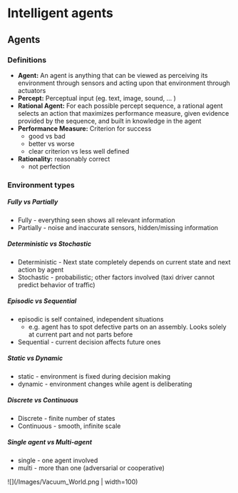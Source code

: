 # Intelligent agents

## Agents

### Definitions
- __Agent:__ An agent is anything that can be viewed as perceiving its environment through sensors and acting upon that environment through actuators
- __Percept:__ Perceptual input (eg. text, image, sound, ... )
- __Rational Agent:__ For each possible percept sequence, a rational agent selects an action that maximizes performance measure, given evidence provided by the sequence, and built in knowledge in the agent
- __Performance Measure:__ Criterion for success
   - good vs bad
   - better vs worse
   - clear criterion vs less well defined
- __Rationality:__ reasonably correct
   - not perfection

### Environment types
##### Fully vs Partially
- Fully - everything seen shows all relevant information
- Partially - noise and inaccurate sensors, hidden/missing information

##### Deterministic vs Stochastic
- Deterministic - Next state completely depends on current state and next action by agent
- Stochastic - probabilistic; other factors involved (taxi driver cannot predict behavior of traffic)

##### Episodic vs Sequential
- episodic is self contained, independent situations
   - e.g. agent has to spot defective parts on an assembly. Looks solely at current part and not parts before
- Sequential - current decision affects future ones

##### Static vs Dynamic
- static - environment is fixed during decision making
- dynamic - environment changes while agent is deliberating

##### Discrete vs Continuous
- Discrete - finite number of states
- Continuous - smooth, infinite scale

##### Single agent vs Multi-agent
- single - one agent involved
- multi - more than one (adversarial or cooperative)

![](/Images/Vacuum_World.png | width=100)
